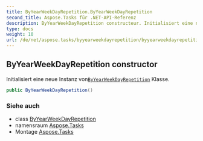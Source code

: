 ```yaml
---
title: ByYearWeekDayRepetition.ByYearWeekDayRepetition
second_title: Aspose.Tasks für .NET-API-Referenz
description: ByYearWeekDayRepetition constructeur. Initialisiert eine neue Instanz vonByYearWeekDayRepetition Klasse.
type: docs
weight: 10
url: /de/net/aspose.tasks/byyearweekdayrepetition/byyearweekdayrepetition/
---
```

## ByYearWeekDayRepetition constructor

Initialisiert eine neue Instanz von[`ByYearWeekDayRepetition`](../) Klasse.

```csharp
public ByYearWeekDayRepetition()
```

### Siehe auch

* class [ByYearWeekDayRepetition](../)
* namensraum [Aspose.Tasks](../../byyearweekdayrepetition/)
* Montage [Aspose.Tasks](../../../)


